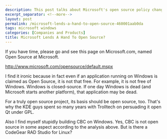 ```yaml
---
description: This post talks about Microsoft's open source policy changes.
excerpt_separator: <!--more-->
layout: post
permalink: /microsoft-lends-a-hand-to-open-source-460001aab0da
tags: microsoft windows
categories: [Companies and Products]
title: Microsoft Lends A Hand To Open Source?
---
```

If you have time, please go and see this page on Microsoft.com, named Open Source at Microsoft.

http://www.microsoft.com/opensource/default.mspx

I find it ironic because in fact even if an application running on Windows is claimed as Open Source, it is not that free. For example, it is not free of Windows. Windows is closed-source. If one day Windows is dead (and Microsoft starts another platform), that application may be dead.

For a truly open source project, its basis should be open source, too. That's why the KDE guys spent so many years with Trolltech on persuading it open Qt under GPL.

Also I find myself stupidly building CBC on Windows. Yes, CBC is not open source in some aspect according to the analysis above. But is there a CodeGear RAD Studio for Linux?
<!--more-->